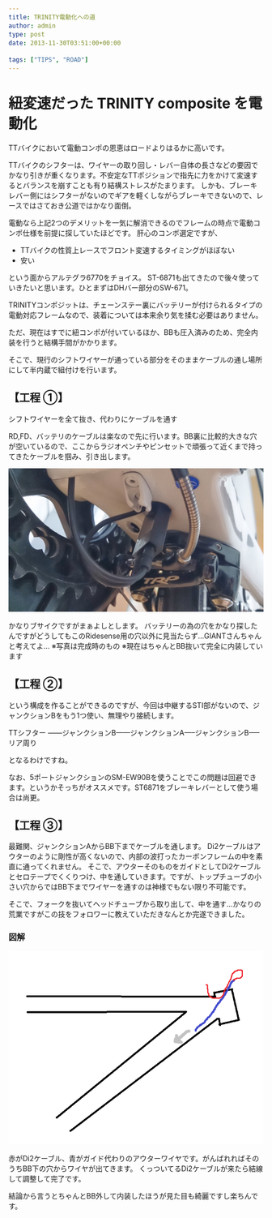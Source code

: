```yaml
---
title: TRINITY電動化への道
author: admin
type: post
date: 2013-11-30T03:51:00+00:00

tags: ["TIPS", "ROAD"]
---
```


# 紐変速だった TRINITY composite を電動化

TTバイクにおいて電動コンポの恩恵はロードよりはるかに高いです。

TTバイクのシフターは、ワイヤーの取り回し・レバー自体の長さなどの要因でかなり引きが重くなります。不安定なTTポジションで指先に力をかけて変速するとバランスを崩すことも有り結構ストレスがたまります。
しかも、ブレーキレバー側にはシフターがないのでギアを軽くしながらブレーキできないので、レースではさておき公道ではかなり面倒。

電動なら上記2つのデメリットを一気に解消できるのでフレームの時点で電動コンポ仕様を前提に探していたほどです。
肝心のコンポ選定ですが、

- TTバイクの性質上レースでフロント変速するタイミングがほぼない
- 安い

という面からアルテグラ6770をチョイス。
ST-6871も出てきたので後々使っていきたいと思います。ひとまずはDHバー部分のSW-671。

TRINITYコンポジットは、チェーンステー裏にバッテリーが付けられるタイプの電動対応フレームなので、装着については本来余り気を揉む必要はありません。

ただ、現在はすでに紐コンポが付いているほか、BBも圧入済みのため、完全内装を行うと結構手間がかかります。

そこで、現行のシフトワイヤーが通っている部分をそのままケーブルの通し場所にして半内蔵で組付けを行います。

## 【工程 ①】

シフトワイヤーを全て抜き、代わりにケーブルを通す

RD,FD、バッテリのケーブルは楽なので先に行います。BB裏に比較的大きな穴が空いているので、ここからラジオペンチやピンセットで頑張って近くまで持ってきたケーブルを掴み、引き出します。

![GATSBY_EMPTY_ALT](DSC_0044.jpg)

かなりブサイクですがまぁよしとします。
バッテリーの為の穴をかなり探したんですがどうしてもこのRidesense用の穴以外に見当たらず…GIANTさんちゃんと考えてよ…
※写真は完成時のもの
※現在はちゃんとBB抜いて完全に内装しています

## 【工程 ②】

という構成を作ることができるのですが、今回は中継するSTI部がないので、ジャンクションBをもう1つ使い、無理やり接続します。

TTシフター &#8212;&#8212;ジャンクションB&#8212;&#8212;ジャンクションA&#8212;&#8211;ジャンクションB&#8212;&#8211;リア周り

となるわけですね。

なお、5ポートジャンクションのSM-EW90Bを使うことでこの問題は回避できます。というかそっちがオススメです。ST6871をブレーキレバーとして使う場合は尚更。

## 【工程 ③】

最難関、ジャンクションAからBB下までケーブルを通します。
Di2ケーブルはアウターのように剛性が高くないので、内部の波打ったカーボンフレームの中を素直に通ってくれません。
そこで、アウターそのものをガイドとしてDi2ケーブルとセロテープでくくりつけ、中を通していきます。ですが、トップチューブの小さい穴からではBB下までワイヤーを通すのは神様でもない限り不可能です。

そこで、フォークを抜いてヘッドチューブから取り出して、中を通す…かなりの荒業ですがこの技をフォロワーに教えていただきなんとか完遂できました。

### 図解

![GATSBY_EMPTY_ALT](illust.png)

赤がDi2ケーブル、青がガイド代わりのアウターワイヤです。がんばれればそのうちBB下の穴からワイヤが出てきます。
くっついてるDi2ケーブルが来たら結線して調整して完了です。

結論から言うとちゃんとBB外して内装したほうが見た目も綺麗ですし楽ちんです。
